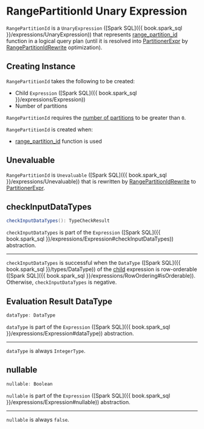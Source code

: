 # RangePartitionId Unary Expression

`RangePartitionId` is a `UnaryExpression` ([Spark SQL]({{ book.spark_sql }}/expressions/UnaryExpression)) that represents [range_partition_id](MultiDimClusteringFunctions.md#range_partition_id) function in a logical query plan (until it is resolved into [PartitionerExpr](PartitionerExpr.md) by [RangePartitionIdRewrite](RangePartitionIdRewrite.md) optimization).

## Creating Instance

`RangePartitionId` takes the following to be created:

* <span id="child"> Child `Expression` ([Spark SQL]({{ book.spark_sql }}/expressions/Expression))
* <span id="numPartitions"> Number of partitions

`RangePartitionId` requires the [number of partitions](#numPartitions) to be greater than `0`.

`RangePartitionId` is created when:

* [range_partition_id](MultiDimClusteringFunctions.md#range_partition_id) function is used

## <span id="Unevaluable"> Unevaluable

`RangePartitionId` is `Unevaluable` ([Spark SQL]({{ book.spark_sql }}/expressions/Unevaluable)) that is rewritten by [RangePartitionIdRewrite](RangePartitionIdRewrite.md) to [PartitionerExpr](PartitionerExpr.md).

## <span id="checkInputDataTypes"> checkInputDataTypes

```scala
checkInputDataTypes(): TypeCheckResult
```

`checkInputDataTypes` is part of the `Expression` ([Spark SQL]({{ book.spark_sql }}/expressions/Expression#checkInputDataTypes)) abstraction.

---

`checkInputDataTypes` is successful when the `DataType` ([Spark SQL]({{ book.spark_sql }}/types/DataType)) of the [child](#child) expression is row-orderable ([Spark SQL]({{ book.spark_sql }}/expressions/RowOrdering#isOrderable)). Otherwise, `checkInputDataTypes` is negative.

## <span id="dataType"> Evaluation Result DataType

```scala
dataType: DataType
```

`dataType` is part of the `Expression` ([Spark SQL]({{ book.spark_sql }}/expressions/Expression#dataType)) abstraction.

---

`dataType` is always `IntegerType`.

## <span id="nullable"> nullable

```scala
nullable: Boolean
```

`nullable` is part of the `Expression` ([Spark SQL]({{ book.spark_sql }}/expressions/Expression#nullable)) abstraction.

---

`nullable` is always `false`.
